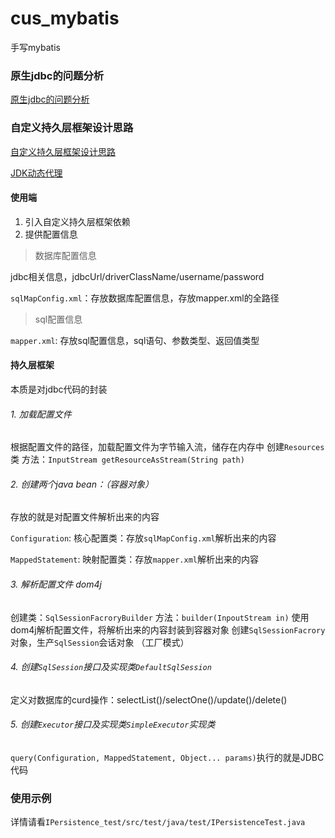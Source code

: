 # cus_mybatis
手写mybatis

### 原生jdbc的问题分析
[原生jdbc的问题分析](doc/images/jdbc.png)

### 自定义持久层框架设计思路

[自定义持久层框架设计思路](doc/images/persistence.png)

[JDK动态代理](doc/images/proxy.png)

#### 使用端

1.  引入自定义持久层框架依赖
2.  提供配置信息

> 数据库配置信息

jdbc相关信息，jdbcUrl/driverClassName/username/password

```sqlMapConfig.xml```：存放数据库配置信息，存放mapper.xml的全路径
> sql配置信息

```mapper.xml```: 存放sql配置信息，sql语句、参数类型、返回值类型

#### 持久层框架
本质是对jdbc代码的封装
###### 1. 加载配置文件

根据配置文件的路径，加载配置文件为字节输入流，储存在内存中
创建```Resources```类 方法：```InputStream getResourceAsStream(String path)```
###### 2. 创建两个java bean：（容器对象）

存放的就是对配置文件解析出来的内容

```Configuration```: 核心配置类：存放```sqlMapConfig.xml```解析出来的内容

```MappedStatement```: 映射配置类：存放```mapper.xml```解析出来的内容

###### 3. 解析配置文件 dom4j

创建类：```SqlSessionFacroryBuilder``` 方法：```builder(InpoutStream in)```
使用dom4j解析配置文件，将解析出来的内容封装到容器对象
创建```SqlSessionFacrory```对象，生产```SqlSession```会话对象 （工厂模式）

###### 4. 创建```SqlSession```接口及实现类```DefaultSqlSession```

定义对数据库的curd操作：selectList()/selectOne()/update()/delete()

###### 5. 创建```Executor```接口及实现类```SimpleExecutor```实现类

```query(Configuration, MappedStatement, Object... params)```执行的就是JDBC代码

### 使用示例

详情请看```IPersistence_test/src/test/java/test/IPersistenceTest.java```

